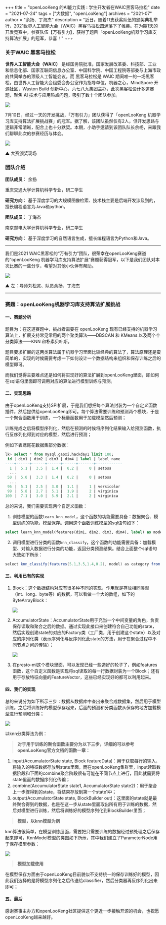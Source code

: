 +++
title = "openLooKeng 的AI能力实践 : 学生开发者在WAIC黑客马拉松"
date = "2021-07-24"
tags = ["大数据", "openLooKeng"]
archives = "2021-07"
author = "余扬、丁海杰"
description = "近日，随着11支获奖队伍的颁奖典礼举行，2021世界人工智能大会（WAIC）黑客马拉松圆满落下了帷幕。在为期1天的开发竞赛中，参赛队伍【万有引力】，获得了题目「openLooKeng机器学习库支持算法扩展」的冠军，恭喜！"
+++


### 关于WAIC 黑客马拉松 

<b> 世界人工智能大会（WAIC）</b> 是经国务院批准，国家发展改革委、科技部、工业和信息化部、国家互联网信息办公室、中国科学院、中国工程院等部委与上海市政府共同举办的顶级人工智能会议。而 黑客马拉松是 WAIC 期间唯一的一场黑客松，由世界人工智能大会组委会办公室作为指导单位，机器之心，MindSpore 开源社区，Waston Build 创新中心，六七八九集团主办，此次黑客松设计多道赛题，聚焦 AI 技术与应用热点问题，吸引了数十个团队参加。

<img src="/zh-cn/blog/20210724-waic-hackday/waic-03.jpg" >

7月10日，经过一天的开发挑战，「万有引力」团队获得了「openLooKeng 机器学习库支持算法扩展挑战赛」的冠军。据了解，该团队虽然仅有2人，但开发思路与逻辑非常清晰，配合上也十分默契。本期，小助手邀请到该团队队长余杨，来跟我们聊聊此次的参赛经历与体会。

<img src="/zh-cn/blog/20210724-waic-hackday/waic-02.jpg">

<p class="gray"> ▲ 大赛颁奖现场</p>

### 团队介绍

<b>团队成员：</b> 余扬

重庆交通大学计算机科学专业，研二学生

<b>研究方向：</b> 基于深度学习的大规模图像检索、技术栈主要是后端开发涉及到的，擅长编程语言为Java和python。

<b>团队成员：</b> 丁海杰

南京邮电大学计算机科学专业，研二学生

<b>研究方向：</b> 基于深度学习的自然语言生成，擅长编程语言为Python和Java。

---

我们是2021 WAIC黑客松的“万有引力”团队，很荣幸在openLooKeng赛道的“openLooKeng 机器学习库支持算法扩展”赛题获得冠军，以下是我们团队对本次比赛的一些分享，希望对其他小伙伴有帮助。

<img src="/zh-cn/blog/20210724-waic-hackday/waic-04.jpg">

<p class="gray"> ▲ 左：导师刘松灵、队员余扬、丁海杰</p>


---

### 赛题：openLooKeng机器学习库支持算法扩展挑战

#### 一、赛题分析

题目为：在这道赛题中，挑战者需要在 openLooKeng 现有已经支持的机器学习算法上，扩展支持常见常用的两个聚类算法——DBSCAN 和 KMeans 以及两个个分类算法——KNN 和朴素贝叶斯。

题目要求扩展的这两类算法属于机器学习里面比较经典的算法了，算法原理还是蛮简单的，实现的时候需要考虑一下如何设计一个数据结构来组织和保存训练之后的模型即可。

而我们觉得主要难点还是如何将实现好的算法扩展到openLooKeng里面，即如何在sql语句里面即可调用对应的算法进行模型训练与预测。

#### 二、实现思路

由于openLooKeng支持SPI扩展，于是我们想把每个算法封装为一个自定义函数插件，然后提供给openLooKeng即可。每个算法需要训练和预测两个模块，于是一个聚合函数用于训练，一个标量函数用于加载模型然后预测；

训练完成之后将模型序列化，然后在预测的时候将序列化结果输入给预测函数，执行反序列化得到对应的模型，然后进行预测；

例如下表鸢尾花数据集部分数据：

```sql
lk> select * from mysql.gaoxi.hackday1 limit 100;
 id | dim1 | dim2 | dim3 | dim4 | label | label_name 
----+------+------+------+------+-------+------------
  1 |  5.1 |  3.5 |  1.4 |  0.2 |     0 | setosa       
  ...
 50 |  5.0 |  3.3 |  1.4 |  0.2 |     0 | setosa     
  ...
 96 |  5.1 |  2.5 |  3.0 |  1.1 |     1 | versicolor 
 99 |  5.8 |  2.7 |  5.1 |  1.9 |     2 | virginica  
100 |  7.1 |  3.0 |  5.9 |  2.1 |     2 | virginica  
```

总的来说，我们需要实现两个自定义函数：

1. 训练模型的函数`learn_knn_model`，这个函数的功能需要具备：数据聚合、模型训练的功能，模型保存。调用这个函数训练模型的sql语句如下：

```sql
select learn_knn_model(features(dim1, dim2, dim3, dim4), label) as model from mysql.gaoxi.hackday1;
```

2. 调用模型进行分类的函数`knn_classify`，这个函数的功能需要具备：加载模型、对输入数据进行分类的功能，返回分类预测结果。结合上面整个sql语句大致如下所示：

```java
select knn_classify(features(5.1,3.5,1.4,0.2), model) as category from (select learn_knn_model(features(dim1, dim2, dim3, dim4), label) as model from mysql.gaoxi.hackday1) t;
```

#### 三、利用已有的实现

1. Block：这个数据结构对应有很多种不同的实现，作用就是存放相同类型（int、long、byte等）的数据，可以看做一个大的数组，如下的ByteArrayBlock：

    <img src="/zh-cn/blog/20210724-waic-hackday/waic-05.png">

2. AccumulatorState：AccumulatorState用于充当一个中间变量的角色，负责保存读取和聚合之后的数据。通过实现此接口来创建符合自己功能的state，然后实现创建state的对应的Factory类（工厂类，用于创建这个state）以及对应的序列化类（表示序列化与反序列化此state的方法，用于在聚合过程中不同节点之间的传输）；

    <img src="/zh-cn/blog/20210724-waic-hackday/waic-06.png"> 

3. 在presto-ml这个模块里面，可以发现已经一些造好的轮子了，例如features函数，这个自定义函数是实现将sql读取的每一行数据封装为一个Block；还有用于存放特征向量的FeatureVector，这些已经实现好的都可以利用起来。

#### 四、我们的实现

总的来说分为如下所示三步：数据从数据库中查出来聚合成数据集，然后用于模型训练，之后将训练好的模型保存起来，后面的预测和分类函数从保存的地方加载模型进行预测和分类；

<img src="/zh-cn/blog/20210724-waic-hackday/waic-07.png"> 

以knn分类算法为例：

> **对于用于训练的聚合函数主要分为以下三步，详细的可以参考openLooKeng官方文档的函数一章：**

1. input(AccumulatorState state, Block featureData)：用于获取每行的输入，将输入的特征数据存放到state里面，而在openLooKeng集群里，input读取数据阶段和下面的combine聚合阶段很有可能在不同节点上进行，因此就需要将state里面的数据序列化传输；
2. combine(AccumulatorState state1, AccumulatorState state2)：用于聚合上一步骤得到的state，将结果存放到第一个state1中；
3. output(AccumulatorState state, BlockBuilder out)：这里面的state就是最终聚合得到的数据，也是在这一步从state里面取出所有用于训练的数据，然后对模型进行训练，然后将训练好的模型序列化到BlockBuilder里面；

> **模型，以knn模型为例**

knn算法很简单，在模型训练层面，需要把只需要训练的数据经过预处理之后保存起来即可，KnnModel模型的类图如下所示，其中我们建立了ParameterNode用于保存模型参数：

<img src="/zh-cn/blog/20210724-waic-hackday/waic-08.jpg">

> **模型加载使用**

在模型保存方面由于openLooKeng目前貌似不支持统一的保存训练好的模型，因此我们选择的是将模型序列化之后传送给classifier，然后分类器再反序列化出来即可；

#### 五、最后

感谢赛事主办方和openLooKeng社区提供这个更近一步接触开源的机会，也祝愿openLooKeng越来越好。